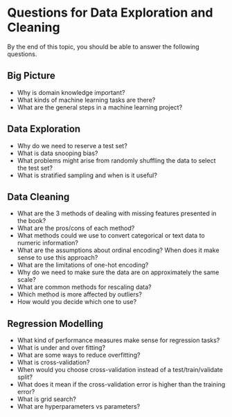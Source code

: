 # Questions for Data Exploration and Cleaning
By the end of this topic, you should be able to answer the following questions.

## Big Picture
- Why is domain knowledge important?
- What kinds of machine learning tasks are there?
- What are the general steps in a machine learning project?

## Data Exploration
- Why do we need to reserve a test set?
- What is data snooping bias?
- What problems might arise from randomly shuffling the data to select the test set?
- What is stratified sampling and when is it useful?

## Data Cleaning
- What are the 3 methods of dealing with missing features presented in the book?
- What are the pros/cons of each method?
- What methods could we use to convert categorical or text data to numeric information?
- What are the assumptions about ordinal encoding? When does it make sense to use this approach?
- What are the limitations of one-hot encoding?
- Why do we need to make sure the data are on approximately the same scale?
- What are common methods for rescaling data?
- Which method is more affected by outliers?
- How would you decide which one to use?

## Regression Modelling
- What kind of performance measures make sense for regression tasks?
- What is under and over fitting?
- What are some ways to reduce overfitting?
- What is cross-validation?
- When would you choose cross-validation instead of a test/train/validate split?
- What does it mean if the cross-validation error is higher than the training error?
- What is grid search?
- What are hyperparameters vs parameters?